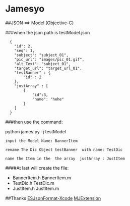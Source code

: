 # Jamesyo

##JSON ==> Model (Objective-C)

###when the json path is testModel.json

      {
        "id": 2,
        "seq": 1,
        "subject": "subject_01",
        "pic_url": "images/pic_01.gif",
        "alt_Text": "subject_01",
        "target_url": "target_url_01",
        "testBanner" : {
            "id" : 2
        },
        "justArray" : [
            {
                "id":3,
                "name": "hehe"
            }
        ]
      }


###then use the command:

python james.py -j testModel

```
input the Model Name: BannerItem

rename The Dic Object testBanner  with name: TestDic

name the Item in the  the array  justArray : JustItem

```

####At last will create the file: 
+ BannerItem.h  BannerItem.m 
+ TestDic.h  TestDic.m
+ JustItem.h JustItem.m

##Thanks [ESJsonFormat-Xcode](https://github.com/EnjoySR/ESJsonFormat-Xcode)   [MJExtension](https://github.com/CoderMJLee/MJExtension)